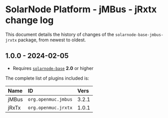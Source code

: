 # SolarNode Platform - jMBus - jRxtx change log

This document details the history of changes of the `solarnode-base-jmbus-jrxtx` package, from newest to
oldest.

## 1.0.0 - 2024-02-05

 * Requires [`solarnode-base`](../../solarnode-base/debian) **2.0** or higher

The complete list of plugins included is:

| Name  | ID                  | Vers  |
|:------|:--------------------|:------|
| jMBus | `org.openmuc.jmbus` | 3.2.1 |
| jRxTx | `org.openmuc.jrxtx` | 1.0.1 |
